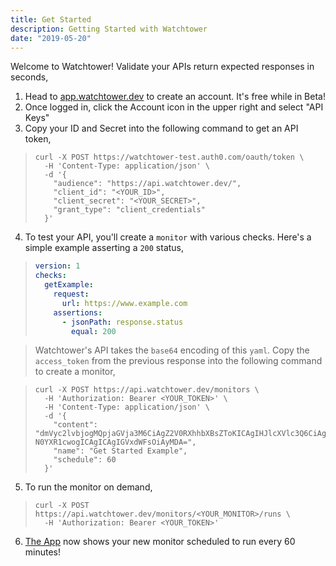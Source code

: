 ```yaml
---
title: Get Started
description: Getting Started with Watchtower
date: "2019-05-20"
---
```


Welcome to Watchtower! Validate your APIs return expected responses in seconds,

1. Head to [app.watchtower.dev](https://app.watchtower.dev) to create an account. It's free while in Beta!
2. Once logged in, click the Account icon in the upper right and select "API Keys"
3. Copy your ID and Secret into the following command to get an API token,

> ```shell
> curl -X POST https://watchtower-test.auth0.com/oauth/token \
>   -H 'Content-Type: application/json' \
>   -d '{
>     "audience": "https://api.watchtower.dev/",
>     "client_id": "<YOUR_ID>",
>     "client_secret": "<YOUR_SECRET>",
>     "grant_type": "client_credentials"
>   }'
> ```

4. To test your API, you'll create a `monitor` with various checks. Here's a simple example asserting a `200` status,

> ```yaml
> version: 1
> checks:
>   getExample:
>     request:
>       url: https://www.example.com
>     assertions:
>       - jsonPath: response.status
>         equal: 200
> ```

> Watchtower's API takes the `base64` encoding of this `yaml`. Copy the `access_token` from the previous response into the following command to create a monitor,

> ```shell
> curl -X POST https://api.watchtower.dev/monitors \
>   -H 'Authorization: Bearer <YOUR_TOKEN>' \
>   -H 'Content-Type: application/json' \
>   -d '{
>     "content": "dmVyc2lvbjogMQpjaGVja3M6CiAgZ2V0RXhhbXBsZToKICAgIHJlcXVlc3Q6CiAgICAgIHVybDogaHR0cHM6Ly93d3cuZXhhbXBsZS5jb20KICAgIGFzc2VydGlvbnM6CiAgICAgIC0ganNvblBhdGg6IHJlc3BvbnNlLn> N0YXR1cwogICAgICAgIGVxdWFsOiAyMDA=",
>     "name": "Get Started Example",
>     "schedule": 60
>   }'
> ```

5. To run the monitor on demand,

> ```shell
> curl -X POST https://api.watchtower.dev/monitors/<YOUR_MONITOR>/runs \
>   -H 'Authorization: Bearer <YOUR_TOKEN>'
> ```

6. [The App](https://app.watchtower.dev) now shows your new monitor scheduled to run every 60 minutes!
